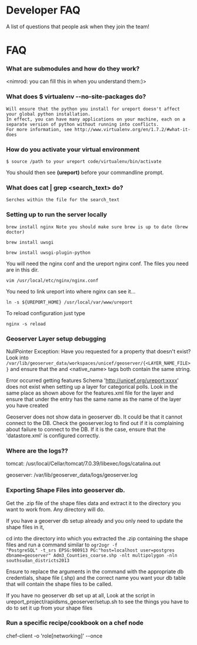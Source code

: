 # Developer FAQ

A list of questions that people ask when they join the team!

# FAQ

### What are submodules and how do they work?

<nimrod: you can fill this in when you understand them:)>

### What does $ virtualenv --no-site-packages do?
	Will ensure that the python you install for ureport doesn't affect your global python installation. 
	In effect, you can have many applications on your machine, each on a separate version of python without running into conflicts.
	For more information, see http://www.virtualenv.org/en/1.7.2/#what-it-does

### How do you activate your virtual environment
	
	$ source /path to your ureport code/virtualenv/bin/activate

You should then see <b>(ureport)</b> before your commandline prompt. 

### What does cat <filename> | grep <search_text> do?
	
	Serches within the file for the search_text
    
### Setting up to run the server locally

    brew install nginx Note you should make sure brew is up to date (brew doctor)
    
    brew install uwsgi
    
    brew install uwsgi-plugin-python
        
You will need the nginx conf and the ureport nginx conf. The files you need are in this dir. 

    vim /usr/local/etc/nginx/nginx.conf

You need to link ureport into where nginx can see it...

    ln -s ${UREPORT_HOME} /usr/local/var/www/ureport
    
To reload configuration just type

    nginx -s reload
    
### Geoserver Layer setup debugging

NullPointer Exception: Have you requested for a property that doesn't exist?
Look into
    <code>/var/lib/geoserver_data/workspaces/unicef/geoserver/{<LAYER_NAME_FILE>}</code>
and ensure that the <name> and <native_name> tags both contain the same string.

Error occurred getting features Schema 'http://unicef.org/ureport:xxxx' does not exist when 
setting up a layer for categorical polls. Look in the same place as shown above for the features.xml
file for the layer and ensure that under the <virtualTable> entry has the same name as the name of
the layer you have created

Geoserver does not show data in geoserver db. It could be that it cannot connect to the DB. Check the
geoserver.log to find out if it is complaining about failure to connect to the DB. If it is the case,
ensure that the 'datastore.xml' is configured correctly.

### Where are the logs??

tomcat: /usr/local/Cellar/tomcat/7.0.39/libexec/logs/catalina.out

geoserver: /var/lib/geoserver_data/logs/geoserver.log


### Exporting Shape Files into geoserver db.

Get the .zip file of the shape files data and extract it to the directory you want to work from. Any directory
will do.

If you have a geoerver db setup already and you only need to update the shape files in it,

cd into the directory into which you extracted the .zip containing the shape files and run a command similar to 
<code>ogr2ogr -f "PostgreSQL" -t_srs EPSG:900913 PG:"host=localhost user=postgres dbname=geoserver" Adm3_Counties_coarse.shp -nlt multipolygon -nln southsudan_districts2013 </code>

Ensure to replace the arguments in the command with the appropriate db credentials, shape file (.shp) and
the correct name you want your db table that will contain the shape files to be called.

If you have no geoserver db set up at all, Look at the script in ureport_project/rapidsms_geoserver/setup.sh
to see the things you have to do to set it up from your shape files

### Run a specific recipe/cookbook on a chef node

chef-client -o 'role[networking]' --once
